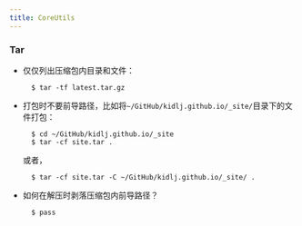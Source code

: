 ```yaml
---
title: CoreUtils
---
```


### Tar

* 仅仅列出压缩包内目录和文件：

		$ tar -tf latest.tar.gz

* 打包时不要前导路径，比如将`~/GitHub/kidlj.github.io/_site/`目录下的文件打包：

		$ cd ~/GitHub/kidlj.github.io/_site
		$ tar -cf site.tar .

	或者，

		$ tar -cf site.tar -C ~/GitHub/kidlj.github.io/_site/ .

* 如何在解压时剥落压缩包内前导路径？

		$ pass

